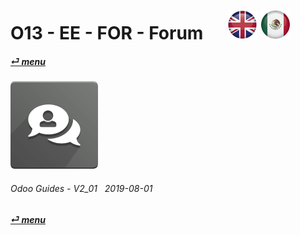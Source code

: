 # O13 - EE - FOR - Forum &nbsp;&nbsp;&nbsp;&nbsp; [![en-uk](/doc/img/en-uk_flag_button_small.png)](/en-uk/o13/ee/for/en-uk-o13-ee-for-forum-guides.md) [ ![es-mx](/doc/img/es-mx_flag_button_small.png)](/es-mx/o13/ee/for/es-mx-o13-ee-for-forum-guides.md)
#### [_&#x23CE; menu_](/en-uk/o13/ee/en-uk-o13-ee-guides-menu.md)  
### ![for](/doc/img/website_forum.png)
	
###### Odoo Guides - V2_01 &nbsp; 2019-08-01  
**[_&#x23CE; menu_](/en-uk/o13/ee/en-uk-o13-ee-guides-menu.md)**  
